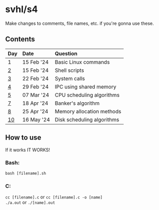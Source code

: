 # svhl/s4

Make changes to comments, file names, etc. if you're gonna use these.

## Contents

| Day                                               | Date      | Question                      |
| :-                                                | :-        | :-                            |
| 1                                                 | 15 Feb '24| Basic Linux commands          |
| [2](https://github.com/svhl/s4/tree/main/day-02)  | 15 Feb '24| Shell scripts                 |
| [3](https://github.com/svhl/s4/tree/main/day-03)  | 22 Feb '24| System calls                  |
| [4](https://github.com/svhl/s4/tree/main/day-04)  | 29 Feb '24| IPC using shared memory       |
| [5](https://github.com/svhl/s4/tree/main/day-05)  | 07 Mar '24| CPU scheduling algorithms     |
| [7](https://github.com/svhl/s4/tree/main/day-07)  | 18 Apr '24| Banker's algorithm            |
| [8](https://github.com/svhl/s4/tree/main/day-08)  | 25 Apr '24| Memory allocation methods     |
| [10](https://github.com/svhl/s4/tree/main/day-10) | 16 May '24| Disk scheduling algorithms    |

## How to use

If it works IT WORKS!

### Bash:

`bash [filename].sh`

### C:

`cc [filename].c` or `cc [filename].c -o [name]`\
`./a.out` or `./[name].out`
